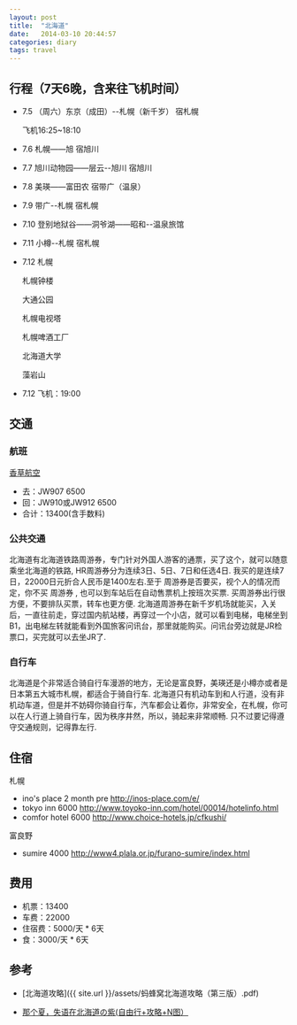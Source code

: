 ```yaml
---
layout: post
title:  "北海道"
date:   2014-03-10 20:44:57
categories: diary
tags: travel
---
```


## 行程（7天6晚，含来往飞机时间）

* 7.5 （周六）东京（成田）--札幌（新千岁） 宿札幌

    飞机16:25~18:10

* 7.6 札幌——旭 宿旭川

* 7.7 旭川动物园——层云--旭川 宿旭川

* 7.8 美瑛——富田农 宿带广（温泉）

* 7.9 带广--札幌 宿札幌

* 7.10 登别地狱谷——洞爷湖——昭和--温泉旅馆

* 7.11 小樽--札幌 宿札幌

* 7.12 札幌

    札幌钟楼

    大通公园

    札幌电视塔

    札幌啤酒工厂

    北海道大学

    藻岩山

* 7.12 飞机：19:00

## 交通

### 航班

[香草航空][airline]

* 去：JW907 6500
* 回：JW910或JW912 6500
* 合计：13400(含手数料)

### 公共交通

北海道有北海道铁路周游券，专门针对外国人游客的通票，买了这个，就可以随意乘坐北海道的铁路, HR周游券分为连续3日、5日、7日和任选4日. 我买的是连续7日，22000日元折合人民币是1400左右.至于 周游券是否要买，视个人的情况而定，你不买 周游券 , 也可以到车站后在自动售票机上按班次买票. 买周游券出行很方便，不要排队买票，转车也更方便. 北海道周游券在新千岁机场就能买，入关后，一直往前走，穿过国内航站楼，再穿过一个小店，就可以看到电梯，电梯坐到B1，出电梯左转就能看到外国旅客问讯台，那里就能购买。问讯台旁边就是JR检票口，买完就可以去坐JR了.

### 自行车

北海道是个非常适合骑自行车漫游的地方，无论是富良野，美瑛还是小樽亦或者是日本第五大城市札幌，都适合于骑自行车. 北海道只有机动车到和人行道，没有非机动车道，但是并不妨碍你骑自行车，汽车都会让着你，非常安全，在札幌，你可以在人行道上骑自行车，因为秩序井然，所以，骑起来非常顺畅. 只不过要记得遵守交通规则，记得靠左行.

## 住宿

札幌

* ino's place 2 month pre http://inos-place.com/e/
* tokyo inn 6000 http://www.toyoko-inn.com/hotel/00014/hotelinfo.html
* comfor hotel 6000 http://www.choice-hotels.jp/cfkushi/

富良野

* sumire  4000 http://www4.plala.or.jp/furano-sumire/index.html

## 费用

* 机票：13400
* 车费：22000
* 住宿费：5000/天 * 6天
* 食：3000/天 * 6天

## 参考

* [北海道攻略]({{ site.url }}/assets/蚂蜂窝北海道攻略（第三版）.pdf)

* [那个夏，失语在北海道の紫(自由行+攻略+N图）][source1]

[airline]: http://www.vanilla-air.com/reservation/ibe/ibe/booking;jsessionid=B573DB1ED8EF503E89F5D41E8BE54671?execution=e1s1&locale=ja&llt=&agentId=
[booking]: www.booking.com
[source1]: http://www.mafengwo.cn/i/1345046.html
